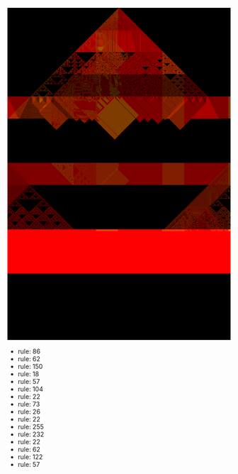 ![photo](./output.png) 
 * rule: 86
* rule: 62
* rule: 150
* rule: 18
* rule: 57
* rule: 104
* rule: 22
* rule: 73
* rule: 26
* rule: 22
* rule: 255
* rule: 232
* rule: 22
* rule: 62
* rule: 122
* rule: 57
